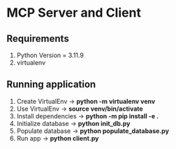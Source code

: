 # MCP Server and Client

## Requirements

1. Python Version = 3.11.9
2. virtualenv

## Running application

1. Create VirtualEnv
   -> **python -m virtualenv venv**
2. Use VirtualEnv
   -> **source venv/bin/activate**
3. Install dependencies
   -> **python -m pip install -e .**
4. Initialize database
   -> **python init_db.py**
5. Populate database
   -> **python populate_database.py**
6. Run app
   -> **python client.py**
